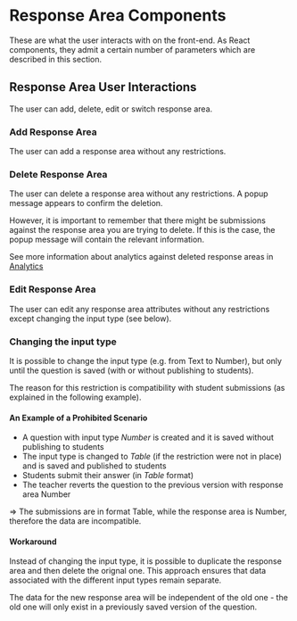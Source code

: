 # Response Area Components

These are what the user interacts with on the front-end. As React components, they admit a certain number of parameters which are described in this section.

## Response Area User Interactions

The user can add, delete, edit or switch response area.

### Add Response Area

The user can add a response area without any restrictions.

### Delete Response Area

The user can delete a response area without any restrictions. A popup message appears to confirm the deletion.

However, it is important to remember that there might be submissions against the response area you are trying to delete. If this is the case, the popup message will contain the relevant information. 

See more information about analytics against deleted response areas in [Analytics](../../../../guides/analytics)

### Edit Response Area

The user can edit any response area attributes without any restrictions except changing the input type (see below).

### Changing the input type

It is possible to change the input type (e.g. from Text to Number), but only until the question is saved (with or without publishing to students).

The reason for this restriction is compatibility with student submissions (as explained in the following example). 

#### An Example of a Prohibited Scenario

- A question with input type *Number* is created and it is saved without publishing to students
- The input type is changed to *Table* (if the restriction were not in place) and is saved and published to students
- Students submit their answer (in *Table* format)
- The teacher reverts the question to the previous version with response area Number

 => The submissions are in format Table, while the response area is Number, therefore the data are incompatible.

#### Workaround

Instead of changing the input type, it is possible to duplicate the response area and then delete the orignal one. This approach ensures that data associated with the different input types remain separate.

The data for the new response area will be independent of the old one - the old one will only exist in a previously saved version of the question.

